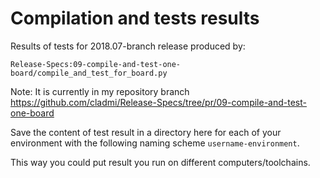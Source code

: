 Compilation and tests results
=============================

Results of tests for 2018.07-branch release produced by:

`Release-Specs:09-compile-and-test-one-board/compile_and_test_for_board.py`

Note: It is currently in my repository branch
https://github.com/cladmi/Release-Specs/tree/pr/09-compile-and-test-one-board


Save the content of test result in a directory here for each of your environment
with the following naming scheme `username-environment`.

This way you could put result you run on different computers/toolchains.
